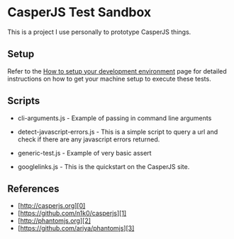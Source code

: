 # CasperJS Test Sandbox
This is a project I use personally to prototype CasperJS things.


## Setup
Refer to the [How to setup your development environment][4] page for detailed
instructions on how to get your machine setup to execute these tests.


## Scripts

- cli-arguments.js - Example of passing in command line arguments

- detect-javascript-errors.js - This is a simple script to query a url and check
  if there are any javascript errors returned.

- generic-test.js - Example of very basic assert

- googlelinks.js - This is the quickstart on the CasperJS site.


## References
- [http://casperjs.org][0]
- [https://github.com/n1k0/casperjs][1]
- [http://phantomjs.org][2]
- [https://github.com/ariya/phantomjs][3]




[0]: http://casperjs.org
[1]: https://github.com/n1k0/casperjs
[2]: http://phantomjs.org
[3]: https://github.com/ariya/phantomjs
[4]: /docs/setup.md

